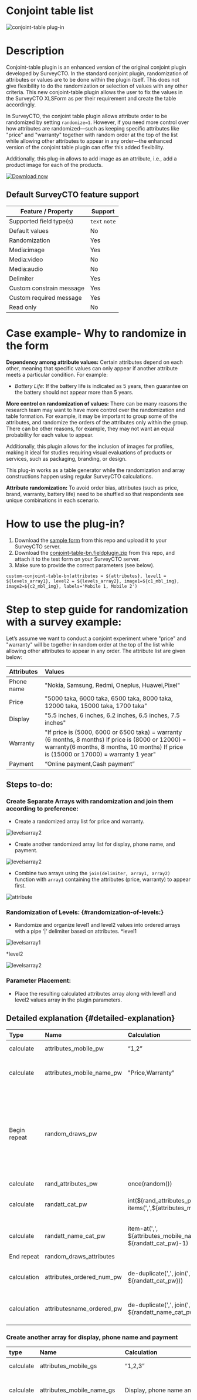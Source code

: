 # Conjoint table list


![conjoint-table plug-in](extras/conjoint-plugin.png)


# Description 

Conjoint-table plugin is an enhanced version of the original conjoint plugin developed by SurveyCTO. In the standard conjoint plugin, randomization of attributes or values are to be done within the plugin itself. This does not give flexibility to do the randomization or selection of values with any other criteria. This new conjoint-table plugin allows the user to fix the values in the SurveyCTO XLSForm as per their requirement and create the table accordingly.

In SurveyCTO, the conjoint table plugin allows attribute order to be randomized by setting `randomize=1`. However, if you need more control over how attributes are randomized—such as keeping specific attributes like "price" and "warranty" together with random order at the top of the list while allowing other attributes to appear in any order—the enhanced version of the conjoint table plugin can offer this added flexibility.

Additionally, this plug-in allows to add image as an attribute, i.e., add a product image for each of the products.

[![Download now](extras/download-button.png)]([conjoint-table-bn.fieldplugin.zip](https://github.com/ARCED-Foundation/conjoint-table/blob/master/conjoint-table.fieldplugin.zip))

## Default SurveyCTO feature support

| Feature / Property | Support |
| --- | --- |
| Supported field type(s) | `text` `note` |
| Default values | No |
| Randomization| Yes|
| Media:image | Yes |
| Media:video | No |
|Media:audio | No |
| Delimiter| Yes|
|Custom constrain message | Yes |
|Custom required message | Yes |
|Read only | No |



# Case example- Why to randomize in the form 

**Dependency among attribute values:** Certain attributes depend on each other, meaning that specific values can only appear if another attribute meets a particular condition. For example:

* *Battery Life*: If the battery life is indicated as 5 years, then guarantee on the battery should not appear more than 5 years.

**More control on randomization of values:** There can be many reasons the research team may want to have more control over the randomization and table formation. For example, it may be important to group some of the attributes, and randomize the orders of the attributes only within the group. There can be other reasons, for example, they may not want an equal probability for each value to appear. 

Additionally, this plugin allows for the inclusion of images for profiles, making it ideal for studies requiring visual evaluations of products or services, such as packaging, branding, or design.

This plug-in works as a table generator while the randomization and array constructions happen using regular SurveyCTO calculations.

**Attribute randomization:** To avoid order bias, attributes (such as price, brand, warranty, battery life) need to be shuffled so that respondents see unique combinations in each scenario.

# How to use the plug-in? 

1. Download the [sample form](https://view.officeapps.live.com/op/view.aspx?src=https%3A%2F%2Fraw.githubusercontent.com%2FARCED-Foundation%2Fconjoint-table%2Frefs%2Fheads%2Fmaster%2Fextras%2Fform%2Fconjoint-table%2520example%2520form.xlsx&wdOrigin=BROWSELINK) from this repo and upload it to your SurveyCTO server.  
2. Download the [conjoint-table-bn.fieldplugin.zip](https://github.com/ARCED-Foundation/conjoint-table/blob/master/conjoint-table.fieldplugin.zip) from this repo, and attach it to the test form on your SurveyCTO server.  
3. Make sure to provide the correct parameters (see below).  
   

`custom-conjoint-table-bn(attributes = ${attributes}, level1 = ${levels_array1}, level2 = ${levels_array2}, image1=${c1_mbl_img}, image2=${c2_mbl_img}, labels='Mobile 1, Mobile 2')`  

# Step to step guide for randomization with a survey example:  

Let’s assume we want to conduct a conjoint experiment where "price" and "warranty" will be together in random order at the top of the list while allowing other attributes to appear in any order. The attribute list are given below:

| Attributes | Values |
| :---- | :---- |
| Phone name | "Nokia, Samsung, Redmi, Oneplus, Huawei,Pixel" |
| Price | "5000 taka, 6000 taka, 6500 taka, 8000 taka, 12000 taka, 15000 taka, 1700 taka" |
| Display | "5.5 inches, 6 inches, 6.2 inches, 6.5 inches, 7.5 inches" |
| Warranty | "If price is (5000, 6000 or 6500 taka) \= warranty (6 months, 8 months) If price is (8000 or 12000\) \= warranty(6 months, 8 months, 10 months) If price is (15000 or 17000\) \= warranty 1 year" |
| Payment | “Online payment,Cash payment” |

## Steps to-do:  

### Create Separate Arrays with randomization and join them according to preference: 
* Create a randomized array list for price and warranty.

![levelsarray2](extras/pw.png)



* Create another randomized array list for display, phone name, and payment.

![levelsarray2](extras/pnbp.png)

* Combine two arrays using the `join(delimiter, array1, array2)` function with `array1` containing the attributes (price, warranty)  to appear first.

![attribute](extras/atttributes.png)


### Randomization of Levels: {#randomization-of-levels:}

* Randomize and organize  level1 and level2 values into ordered arrays with a pipe ‘|‘ delimiter based on attributes.
*level1

![levelsarray1](extras/levelsarray1.png)

*level2

![levelsarray2](extras/levelsarray2.png)

### Parameter Placement: 

* Place the resulting calculated attributes array along with level1 and level2 values array in the plugin parameters.

## Detailed explanation  {#detailed-explanation}



| Type | Name | Calculation | Repeat count | Description |
| :---- | :---- | :---- | :---- | :---- |
| calculate | attributes\_mobile\_pw | “1,2” |  | Create a list with numbers that are delimited by ","  |
| calculate | attributes\_mobile\_name\_pw | "Price,Warranty" |  | Create a list of attributes that should appear at the beginning and be separated by delimited "," |
| Begin repeat | random\_draws\_pw |  | if(count-items(',', ${attributes\_ordered\_num\_pw})\>=count-items(',',${attributes\_mobile\_pw}), count(${rand\_attributes\_pw}), count(${random\_draws\_pw})+1) | Using the repeat count to control attribute placement helps decide which values should appear during each repetition. For example, if price is placed randomly in the ${attributesname\_ordered\_pw} calculation field on the first repetition, the repeat count would increase to 2, as warranty still needs to be placed. |
| calculate | rand\_attributes\_pw | once(random()) |  | Generate random values |
| calculate | randatt\_cat\_pw | int(\${rand\_attributes\_pw}\*count-items(',',${attributes\_mobile\_pw}))+1 |  | Randomly select either 1 or 2 items from the ${attributes\_mobile\_pw} attribute list. |
| calculate | randatt\_name\_cat\_pw | item-at(',', ${attributes\_mobile\_name\_pw}, ${randatt\_cat\_pw}-1) |  | Randomly select either price or display items from the ${attributes\_mobile\_name\_pw} attribute list. |
| End repeat | random\_draws\_attributes |  |  |  |
| calculation | attributes\_ordered\_num\_pw | de-duplicate(',', join(',', ${randatt\_cat\_pw})) |  | Join the values from ${randatt\_cat\_pw} after each repetition while removing any duplicates. |
| calculation | attributesname\_ordered\_pw | de-duplicate(',', join(',', ${randatt\_name\_cat\_pw})) |  | Join the values from ${randatt\_name\_cat\_pw} after each repetition while removing any duplicates.  |

### Create another  array for display, phone name and payment 

| type | Name | Calculation | repeat count | Description |
| :---- | :---- | :---- | :---- | :---- |
| calculate | attributes\_mobile\_gs | “1,2,3” |  | Create a list with numbers that are delimited by ","  |
| calculate | attributes\_mobile\_name\_gs | Display, phone name and payment" |  | Create a list of attributes that should appear after Price and Warranty in any order, and separated by delimited ‘,’ |
| Begin repeat | random\_draws\_gs |  | if(count-items(',', ${attributes\_ordered\_num\_gs})\>=count-items(',',${attributes\_mobile\_gs}), count(${rand\_attributes\_gs}), count(${random\_draws\_gs})+1) | Using the repeat count to control attribute placement helps decide which values should appear during each repetition. For example, if payment and display is placed randomly in the ${attributesname\_ordered\_pw} calculation field on the first repetition, the repeat count would increase to 3, as the phone name still needs to be placed. |
| calculate | rand\_attributes\_gs | once(random()) |  | Generate random values |
| calculate | randatt\_cat\_gs | int(${rand\_attributes\_pw}\*count-items(',',\${attributes\_mobile\_pw}))+1 |  | Randomly select either 1,2 or 3 items from the \${attributes\_mobile\_gs} attribute list. |
| calculate | randatt\_name\_cat\_gs | item-at(',', ${attributes\_mobile\_name\_gs}, ${randatt\_cat\_gs}-1) |  | Randomly select either phone name, payment or display items from the ${attributes\_mobile\_name\_gs} attribute list. |
| end repeat | random\_draws\_attributes\_gs |  |  |  |
| calculate | attributes\_ordered\_num\_gs | de-duplicate(',', join(',', ${randatt\_cat\_gs})) |  | Join the values from ${randatt\_cat\_gs}after each repetition while removing any duplicates. |
| calculate | attributesname\_ordered\_gs | de-duplicate(',', join(',', ${randatt\_name\_cat\_gs})) |  | Join the values from ${randatt\_name\_cat\_gs} after each repetition while removing any duplicates.  |

### Combine two arrays using the join function 

| name | calculation | description |
| :---- | :---- | :---- |
| attributes | join(',',${attributesname\_ordered\_pw},${attributesname\_ordered\_gs}) | Combine the two arrays ${attributesname\_ordered\_pw} (containing Price and Warranty) and ${attributesname\_ordered\_gs} (containing Display, Phone Name, and Payment) into a single list with Price and Warranty at the top, you can using the join function by placing ${attributesname\_ordered\_pw} first. |

### 

### Randomization values array for the parameters level1 and level2 

### Phone name selection for both level1 and level2:

| name | Calculation | Description |
| :---- | :---- | :---- |
| mobile array | “"Nokia, Samsung, Redmi, Oneplus, Huawei,Pixel"” | Create a list with phone names that are delimited by ","  |
| c1\_mobile | once(item-at(',',${mobile\_array},(int(count-items(',',${mobile\_array}))\*random()))) | For the level1, this will select one value at a time at random.  |
| c2\_mobile | once(item-at(',',${mobile\_array},(int(count-items(',',${mobile\_array}))\*random()))) | For level2, this will select one value at a time at random.  |

### Random selection for mobile price for both level1 and level2:  

| Name | calculation | description |
| :---- | :---- | :---- |
| mobile\_price\_array | "5000 taka,6000 taka,6500 taka,8000 taka,12000 taka,15000 taka,17000 taka" | Use a list with the delimited "," for mobile price values.  |
| c1\_mobile\_price | once(item-at(',',${mobile\_price\_array},int(count-items(',',${mobile\_price\_array}))\*random())) | For the level1, this will select one number at random from the mobile\_price\_array. |
| c2\_mobile\_price | once(item-at(',',${mobile\_price\_array},int(count-items(',',${mobile\_price\_array}))\*random())) | For level2, this will select one number at random from the mobile\_price\_array. |

### Random selection for warranty based on mobile price.  

| Name | calculation | description |
| :---- | :---- | :---- |
| c1\_warranty | "if((\${c1\_mobile\_price} \= ""5000 taka"" or \${c1\_mobile\_price} \= ""6000 taka"" or \${c1\_mobile\_price} \= ""6500 taka""), ""6 months, 8 months"", if((${c1\_mobile\_price} \= ""8000 taka"" or \${c1\_mobile\_price} \= ""12000 taka""), ""10 months, 1 year"", if((\${c1\_mobile\_price} \= ""15000 taka"" or \${c1\_mobile\_price} \= ""17000 taka""), ""1.5 year"", """"))) "  | Depending on the \${c1\_mobile\_price} warranty is calculated. For example: if mobile price value is 15000 taka the calculated value will be 1.5 year  |
| c2\_warranty | "if((\${c2\_mobile\_price} \= ""5000 taka"" or \${c2\_mobile\_price} \= ""6000 taka"" or \${c2\_mobile\_price} \= ""6500 taka""), ""6 months, 8 months"", if((\${c2\_mobile\_price} \= ""8000 taka"" or \${c2\_mobile\_price} \= ""12000 taka""), ""10 months, 1 year"", if((\${c2\_mobile\_price} \= ""15000 taka"" or \${c2\_mobile\_price} \= ""17000 taka""), ""1.5 year"", """"))) "  | Depending on \${c2\_mobile\_price} item, calculate warranty. For example: if mobile price value is 15000 taka the calculated value will be 1.5 year  |

### Random selection for Display for both level1 and level2:  

| Name | calculation | description |
| :---- | :---- | :---- |
| c1\_display\_array | "5.5 inches, 6 inches, 6.2 inches, 6.5 inches, 7.5 inches" | Use a list with the delimited "," for mobile display values.  |
| c1\_mobile\_price | once(item-at(',',${c1\_display\_array},int(count-items(',',${c1\_display\_array})\*random()))) | For level1, this function selects one value at random from c1\_display\_array. |
| c2\_mobile\_price | once(item-at(',',${c1\_display\_array},int(count-items(',',${c1\_display\_array})\*random()))) | For the level2, this function selects one value at random from c2\_display\_array. |

### Construct level1 and level2 based on attributes values and join them 

| type | name | calculation | repeat count | description |
| :---- | :---- | :---- | :---- | :---- |
|  begin repeat | level\_construct |  | 5 | Set the repeat count based on the number of attributes in your combined list |
| calculate | serial | item-at(',', ${attributes}, index()-1) |  | Randomly pick attributes from previously constructed attributes array  |
|calculate  | value\_1 | "if(${serial}="Price", ${c1\_mobile\_price},if(${serial}=""Warranty"", ${c1\_warranty}, if(${serial}=""Display"", ${c1\_display}, if (${serial}=""Payment"",${c1\_pay},${c1\_mobile})))) "  |  | Assign values for level\_1 from the randomized value lists based on the attribute indicated in the ${serial} field |
|calculate  | value\_2 | if(${serial}="Price", ${c2\_mobile\_price},if(${serial}="Warranty", ${c2\_warranty}, if(${serial}="Display", ${c2\_display}, if (${serial}="Payment",${c2\_pay},${c2\_mobile})))) |  | Assign values for level\_2 from the randomized value lists based on the attribute indicated in the ${serial} field |
| end repeat | level\_construct |  |  |  |
| calculate | levels\_array1 | join('|', ${value\_1}) |  | Join the randomly generated values from ${valu\_1} using delimited ‘|’ |
| calculate | levels\_array1 | join('|', ${value\_1}) |  | Join the randomly generated values from ${valu2\_2} using delimited ‘|’ |


## Parameters 

| key | Value |
| --- | --- |
|`attributes` | Comma-separated list of attributes. |
| `level1` |A comma-separated set of values representing the attributes for profile 1, which may include various characteristics such as color, size, and features.
|`level2` | A comma-separated set of values representing the attributes for profile 2, which may include various characteristics such as color, size, and features.
| `image1` | A file path pointing to an image associated with the level1, used to visually represent the product or service feature in the survey.
|`image2`| A file path pointing to an image associated with the level2, used to visually represent the product or service feature in the survey.
|`lebels`| label for the the pair of profiles profiles.

> **Example:**

Here is an example *appearance* for your *text* field that uses this field plug-in: 

    `custom-conjoint-table-bn(attributes = ${attributes}, level1 = ${levels_array1}, level2 = ${levels_array2}, image1=${c1_mbl_img}, image2=${c2_mbl_img}, labels='Mobile 1, Mobile 2')`


You can read more about how to use this plugin [here](link to the more information) (includes a downlodable step-by-step breakdown of using this field plug-in)

## Author
<u>[Mehrab Ali](https://github.com/mehrabali)
</u>

<u>[ARCED Foundation](https://www.arced.foundation/)</u>

Email: <u><mehrab.ali@arced.foundationn></u>


<u>[Tasmin Binte Mamun (Pritha)](https://github.com/prithapritha)</u>

<u>[ARCED Foundation](https://www.arced.foundation/)</u>

Email: <u><tasmin.pritha@arced.foundation></u>
### More resources 
* **sample form**
You can find a form defination in this repo here: [sample form](https://view.officeapps.live.com/op/view.aspx?src=https%3A%2F%2Fraw.githubusercontent.com%2FARCED-Foundation%2Fconjoint-table%2Frefs%2Fheads%2Fmaster%2Fextras%2Fform%2Fconjoint-table%2520example%2520form.xlsx&wdOrigin=BROWSELINK)
* **Developer documentation**
More instruction for developing and using field plug-ins can be found here: <u><https://github.com/surveycto/Field-plug-in-resources></u>
* **User documentation: How to get started using field plug-ins in your SurveyCTO form.**
<u><https://docs.surveycto.com/02-designing-forms/03-advanced-topics/06.using-field-plug-ins.html></u>


